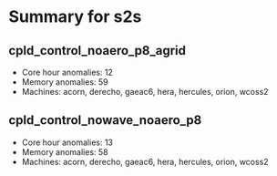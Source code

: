 # Summary for s2s

## cpld_control_noaero_p8_agrid
- Core hour anomalies: 12
- Memory anomalies: 59
- Machines: acorn, derecho, gaeac6, hera, hercules, orion, wcoss2

## cpld_control_nowave_noaero_p8
- Core hour anomalies: 13
- Memory anomalies: 58
- Machines: acorn, derecho, gaeac6, hera, hercules, orion, wcoss2

